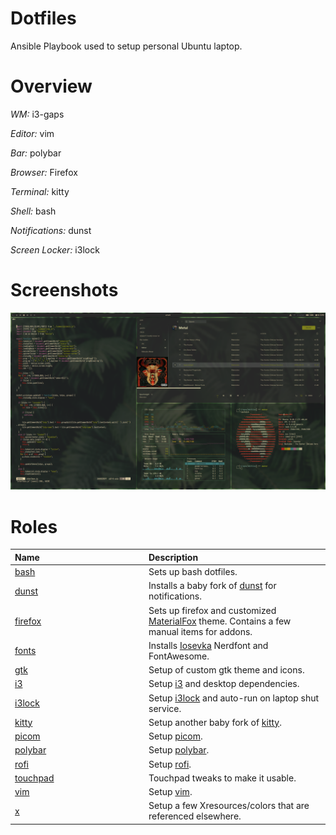 Dotfiles
========

Ansible Playbook used to setup personal Ubuntu laptop.

Overview
========

*WM:* i3-gaps

*Editor:* vim

*Bar:* polybar

*Browser:* Firefox

*Terminal:* kitty

*Shell:* bash

*Notifications:* dunst

*Screen Locker:* i3lock

Screenshots
===========

![img](/ubuntu_screenshot.png?raw=true)


Roles
=====

<table>
  <thead>
    <tr>
      <th align="left" width="200">Name</th>
      <th align="left">Description</th>
    </tr>
  </thead>
  <tbody>
    <tr>
      <td><a href="roles/bash">bash</a></td>
      <td>Sets up bash dotfiles.</td>
    </tr>
    <tr>
      <td><a href="roles/dunst">dunst</a></td>
      <td>Installs a baby fork of <a href="https://github.com/dunst-project/dunst">dunst</a> for notifications.</td>
    </tr>
    <tr>
      <td><a href="roles/firefox">firefox</a></td>
      <td>Sets up firefox and customized <a href="https://github.com/Lixxia/MaterialFox">MaterialFox</a> theme. Contains a few manual items for addons.</td>
    </tr>
    <tr>
      <td><a href="roles/fonts">fonts</a></td>
      <td>Installs <a href="https://typeof.net/Iosevka/">Iosevka</a> Nerdfont and FontAwesome.</td>
    </tr>
    <tr>
      <td><a href="roles/gtk">gtk</a></td>
      <td>Setup of custom gtk theme and icons.</td>
    </tr>
    <tr>
      <td><a href="roles/i3">i3</a></td>
      <td>Setup <a href="https://github.com/Airblader/i3">i3</a> and desktop dependencies.</td>
    </tr>
    <tr>
      <td><a href="roles/i3lock">i3lock</a></td>
      <td>Setup <a href="https://github.com/Lixxia/i3lock/">i3lock</a> and auto-run on laptop shut service.</td>
    </tr>
    <tr>
      <td><a href="roles/kitty">kitty</a></td>
      <td>Setup another baby fork of <a href="https://sw.kovidgoyal.net/kitty/index.html">kitty</a>.</td>
    </tr>
    <tr>
      <td><a href="roles/picom">picom</a></td>
      <td>Setup <a href="https://github.com/yshui/picom">picom</a>.</td>
    </tr>
    <tr>
      <td><a href="roles/polybar">polybar</a></td>
      <td>Setup <a href="https://github.com/polybar/polybar">polybar</a>.</td>
    </tr>
    <tr>
      <td><a href="roles/rofi">rofi</a></td>
      <td>Setup <a href="https://github.com/davatorium/rofi">rofi</a>.</td>
    </tr>
    <tr>
      <td><a href="roles/touchpad">touchpad</a></td>
      <td>Touchpad tweaks to make it usable.</td>
    </tr>
    <tr>
      <td><a href="roles/vim">vim</a></td>
      <td>Setup <a href="https://www.vim.org/">vim</a>.</td>
    </tr>
    <tr>
      <td><a href="roles/x">x</a></td>
      <td>Setup a few Xresources/colors that are referenced elsewhere.</td>
    </tr>
  </tbody>
</table>
